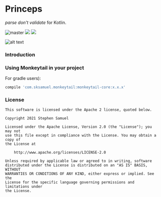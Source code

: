 Princeps
=========================

_parse don't validate_ for Kotlin.

![master](https://github.com/sksamuel/monkeytail/workflows/master/badge.svg)
[<img src="https://img.shields.io/maven-central/v/com.sksamuel.monkeytail/monkeytail-core.svg?label=latest%20release"/>](http://search.maven.org/#search%7Cga%7C1%7Cmonkeytail)
[<img src="https://img.shields.io/nexus/s/https/oss.sonatype.org/com.sksamuel.monkeytail/monkeytail-core.svg?label=latest%20snapshot&style=plastic"/>](https://oss.sonatype.org/content/repositories/snapshots/com/sksamuel/monkeytail/)

![alt text](https://raw.githubusercontent.com/sksamuel/monkeytail/master/graphics/logo_130.png)

### Introduction



### Using Monkeytail in your project

For gradle users):

```groovy
compile 'com.sksamuel.monkeytail:monkeytail-core:x.x.x'
```

### License
```
This software is licensed under the Apache 2 license, quoted below.

Copyright 2021 Stephen Samuel

Licensed under the Apache License, Version 2.0 (the "License"); you may not
use this file except in compliance with the License. You may obtain a copy of
the License at

    http://www.apache.org/licenses/LICENSE-2.0

Unless required by applicable law or agreed to in writing, software
distributed under the License is distributed on an "AS IS" BASIS, WITHOUT
WARRANTIES OR CONDITIONS OF ANY KIND, either express or implied. See the
License for the specific language governing permissions and limitations under
the License.
```
